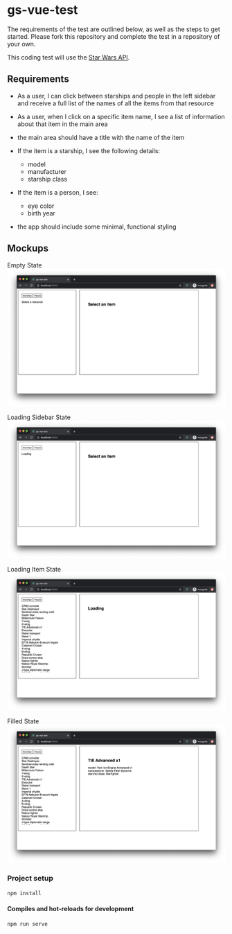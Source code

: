 # gs-vue-test

The requirements of the test are outlined below, as well as the steps to get started. Please fork this repository and complete the test in a repository of your own.

This coding test will use the [Star Wars API](https://swapi.dev/).

## Requirements
- As a user, I can click between 
starships and people in the left sidebar 
and receive a full list of the names of all the items from that resource
- As a user, when I click on a specific item name, 
I see a list of information about that item in the main area
- the main area should have a title with the name of the item
- If the item is a starship, I see the following details:
    - model
    - manufacturer
    - starship class

- If the item is a person, I see:
    - eye color
    - birth year
- the app should include some minimal, functional styling 

## Mockups
Empty State
![Empty State](./public/empty-state.png)

Loading Sidebar State
![Loading Sidebar State](./public/loading-sidebar-state.png)

Loading Item State
![Loading Item State](./public/loading-detail-state.png)

Filled State
![Filled State](./public/filled-state.png)
### Project setup
```
npm install
```

#### Compiles and hot-reloads for development
```
npm run serve
```

